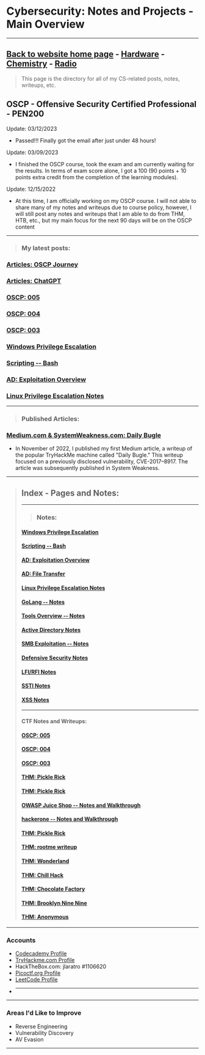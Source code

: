 #   Cybersecurity: Notes and Projects - Main Overview

----

[Back to website home page](https://jeremylaratro.link)
    - [Hardware](https://jeremylaratro.link/categories/Hardware.html)
    - [Chemistry](https://jeremylaratro.link/categories/chem.html)
    - [Radio](https://jeremylaratro.link/categories/radio.html)
----
> This page is the directory for all of my CS-related posts, notes, writeups, etc.

## OSCP - Offensive Security Certified Professional - PEN200
Update: 03/12/2023

 - Passed!!!
Finally got the email after just under 48 hours!

Update: 03/09/2023


 - I finished the OSCP course, took the exam and am currently waiting for the results. In terms of exam score alone, I got a 100 (90 points + 10 points extra credit from the completion of the learning modules). 


Update: 12/15/2022

 - At this time, I am officially working on my OSCP course. I will not able to share 
many of my notes and writeups due to course policy, however, I will still post any notes and writeups
that I am able to do from THM, HTB, etc., but my main focus for the next 90 days will be on the OSCP content  

---

> ### **My latest posts:**
### [Articles: OSCP Journey](https://jeremylaratro.link/CS/articles/oscp)
### [Articles: ChatGPT](https://jeremylaratro.link/CS/articles/chatgpt)
### [OSCP: 005](https://jeremylaratro.link/CS/CTF/OSCP_PREP005)
### [OSCP: 004](https://jeremylaratro.link/CS/CTF/OSCP_PREP004)
### [OSCP: 003](https://jeremylaratro.link/CS/CTF/OSCP_PREP003)
### [Windows Privilege Escalation](https://jeremylaratro.link/CS/notes/windows_privesc)
### [Scripting -- Bash](https://jeremylaratro.link/CS/notes/scripting)
### [AD: Exploitation Overview](https://jeremylaratro.link/CS/notes/ad_exploitation)
### [Linux Privilege Escalation Notes](https://jeremylaratro.link/CS/notes/PrivEsc)

---

> ### **Published Articles:**
### [Medium.com & SystemWeakness.com: Daily Bugle](https://medium.com/system-weakness/cyber-security-ctf-daily-bugle-tryhackme-com-3c104bdab3de)
 - In November of 2022, I published my first Medium article, a writeup of the popular TryHackMe machine called "Daily Bugle." This writeup focused on a previously disclosed vulnerability, CVE-2017–8917. The article was subsequently published in System Weakness.

-----------
>## Index - Pages and Notes:
>
>---
>>### Notes:
>#### [Windows Privilege Escalation](https://jeremylaratro.link/CS/notes/windows_privesc)
>#### [Scripting -- Bash](https://jeremylaratro.link/CS/notes/scripting)
>#### [AD: Exploitation Overview](https://jeremylaratro.link/CS/notes/ad_exploitation)
>#### [AD: File Transfer](https://jeremylaratro.link/CS/notes/ad_filetransfer)
>#### [Linux Privilege Escalation Notes](https://jeremylaratro.link/CS/notes/PrivEsc)
>#### [GoLang -- Notes](https://jeremylaratro.link/CS/notes/golang)
>#### [Tools Overview -- Notes](https://jeremylaratro.link/CS/notes/tools_overview)
>#### [Active Directory Notes](https://jeremylaratro.link/CS/notes/active_directory)
>#### [SMB Exploitation -- Notes](https://jeremylaratro.link/CS/notes/smb)
>#### [Defensive Security Notes](https://jeremylaratro.link/CS/notes/defensive_sec)
>#### [LFI/RFI Notes](https://jeremylaratro.link/CS/notes/lfi)
>#### [SSTI Notes](https://jeremylaratro.link/CS/notes/ssti)
>#### [XSS Notes](https://jeremylaratro.link/CS/notes/xss)
>
>
>---
>#### CTF Notes and Writeups:
>#### [OSCP: 005](https://jeremylaratro.link/CS/notes/OSCP_PREP005)
>#### [OSCP: 004](https://jeremylaratro.link/CS/notes/OSCP_PREP004)
>#### [OSCP: 003](https://jeremylaratro.link/CS/notes/OSCP_PREP003)
>#### [THM: Pickle Rick](https://jeremylaratro.link/CS/CTF/thm_dailybugle)
>#### [THM: Pickle Rick](https://jeremylaratro.link/CS/CTF/thm_pickle_rick)
>#### [OWASP Juice Shop -- Notes and Walkthrough](https://jeremylaratro.link/CS/CTF/juice_shop)
>#### [hackerone -- Notes and Walkthrough](https://jeremylaratro.link/CS/CTF/hacker_one_ctf)
>#### [THM: Pickle Rick](https://jeremylaratro.link/CS/CTF/thm_pickle_rick.md)
>#### [THM: rootme writeup](https://jeremylaratro.link/CS/CTF/thm_rootme)
>#### [THM: Wonderland](https://jeremylaratro.link/CS/CTF/wonderland_thm)
>#### [THM: Chill Hack](https://jeremylaratro.link/CS/CTF/thm_chill_hack)
>#### [THM: Chocolate Factory](https://jeremylaratro.link/CS/CTF/chocolate_factory)
>#### [THM: Brooklyn Nine Nine](https://jeremylaratro.link/CS/CTF/brooklyn_nine_nine)
>#### [THM: Anonymous](https://jeremylaratro.link/CS/CTF/thm_anonymous)



----


### **Accounts**
* [Codecademy Profile](https://www.codecademy.com/profiles/JeremyLaratro)
* [TryHackme.com Profile](https://tryhackme.com/p/jeremylaratro)
* HackTheBox.com: jlaratro #1106620
* [Picoctf.org Profile](https://play.picoctf.org/users/jeremylaratro)
* [LeetCode Profile](https://leetcode.com/jeremylaratro/)
* ----


----------


### **Areas I'd Like to Improve**
- Reverse Engineering
- Vulnerability Discovery
- AV Evasion
----------
